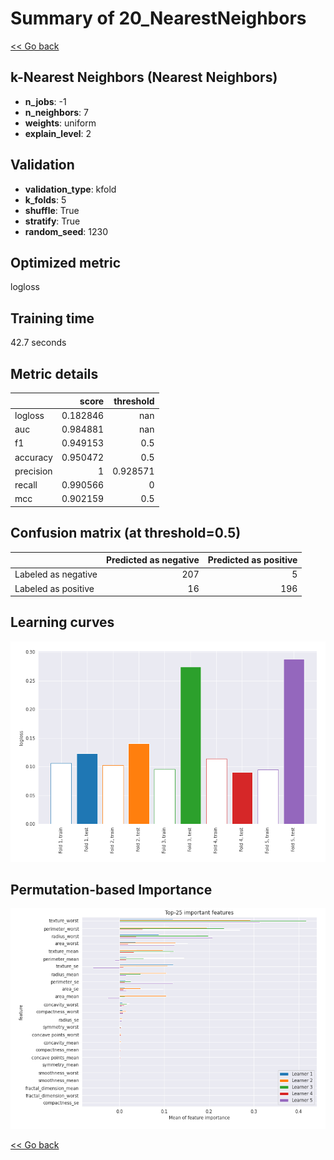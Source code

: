 # Summary of 20_NearestNeighbors

[<< Go back](../README.md)


## k-Nearest Neighbors (Nearest Neighbors)
- **n_jobs**: -1
- **n_neighbors**: 7
- **weights**: uniform
- **explain_level**: 2

## Validation
 - **validation_type**: kfold
 - **k_folds**: 5
 - **shuffle**: True
 - **stratify**: True
 - **random_seed**: 1230

## Optimized metric
logloss

## Training time

42.7 seconds

## Metric details
|           |    score |   threshold |
|:----------|---------:|------------:|
| logloss   | 0.182846 |  nan        |
| auc       | 0.984881 |  nan        |
| f1        | 0.949153 |    0.5      |
| accuracy  | 0.950472 |    0.5      |
| precision | 1        |    0.928571 |
| recall    | 0.990566 |    0        |
| mcc       | 0.902159 |    0.5      |


## Confusion matrix (at threshold=0.5)
|                     |   Predicted as negative |   Predicted as positive |
|:--------------------|------------------------:|------------------------:|
| Labeled as negative |                     207 |                       5 |
| Labeled as positive |                      16 |                     196 |

## Learning curves
![Learning curves](learning_curves.png)

## Permutation-based Importance
![Permutation-based Importance](permutation_importance.png)

[<< Go back](../README.md)
